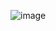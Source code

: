 
![image](https://github.com/TharunBalaji2004/Hackmol-LDI-HACKOS/assets/95350584/60566d48-0c22-470f-bed5-e31261317545)
